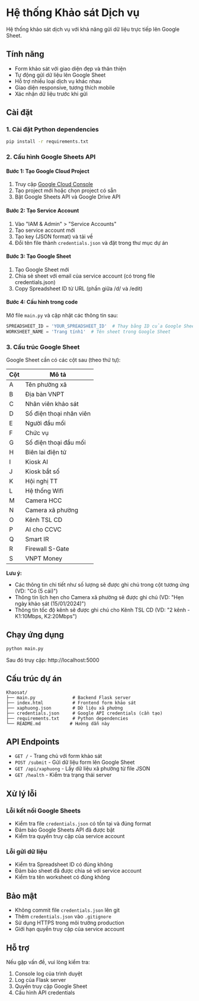 # Hệ thống Khảo sát Dịch vụ

Hệ thống khảo sát dịch vụ với khả năng gửi dữ liệu trực tiếp lên Google Sheet.

## Tính năng

- Form khảo sát với giao diện đẹp và thân thiện
- Tự động gửi dữ liệu lên Google Sheet
- Hỗ trợ nhiều loại dịch vụ khác nhau
- Giao diện responsive, tương thích mobile
- Xác nhận dữ liệu trước khi gửi

## Cài đặt

### 1. Cài đặt Python dependencies

```bash
pip install -r requirements.txt
```

### 2. Cấu hình Google Sheets API

#### Bước 1: Tạo Google Cloud Project
1. Truy cập [Google Cloud Console](https://console.cloud.google.com/)
2. Tạo project mới hoặc chọn project có sẵn
3. Bật Google Sheets API và Google Drive API

#### Bước 2: Tạo Service Account
1. Vào "IAM & Admin" > "Service Accounts"
2. Tạo service account mới
3. Tạo key (JSON format) và tải về
4. Đổi tên file thành `credentials.json` và đặt trong thư mục dự án

#### Bước 3: Tạo Google Sheet
1. Tạo Google Sheet mới
2. Chia sẻ sheet với email của service account (có trong file credentials.json)
3. Copy Spreadsheet ID từ URL (phần giữa /d/ và /edit)

#### Bước 4: Cấu hình trong code
Mở file `main.py` và cập nhật các thông tin sau:

```python
SPREADSHEET_ID = 'YOUR_SPREADSHEET_ID'  # Thay bằng ID của Google Sheet
WORKSHEET_NAME = 'Trang tính1'  # Tên sheet trong Google Sheet
```

### 3. Cấu trúc Google Sheet

Google Sheet cần có các cột sau (theo thứ tự):

| Cột | Mô tả |
|-----|-------|
| A | Tên phường xã |
| B | Địa bàn VNPT |
| C | Nhân viên khảo sát |
| D | Số điện thoại nhân viên |
| E | Người đầu mối |
| F | Chức vụ |
| G | Số điện thoại đầu mối |
| H | Biên lai điện tử |
| I | Kiosk AI |
| J | Kiosk bắt số |
| K | Hội nghị TT |
| L | Hệ thống Wifi |
| M | Camera HCC |
| N | Camera xã phường |
| O | Kênh TSL CD |
| P | AI cho CCVC |
| Q | Smart IR |
| R | Firewall S-Gate |
| S | VNPT Money |

**Lưu ý:** 
- Các thông tin chi tiết như số lượng sẽ được ghi chú trong cột tương ứng (VD: "Có (5 cái)")
- Thông tin lịch hẹn cho Camera xã phường sẽ được ghi chú (VD: "Hẹn ngày khảo sát (15/01/2024)")
- Thông tin tốc độ kênh sẽ được ghi chú cho Kênh TSL CD (VD: "2 kênh - K1:10Mbps, K2:20Mbps")

## Chạy ứng dụng

```bash
python main.py
```

Sau đó truy cập: http://localhost:5000

## Cấu trúc dự án

```
Khaosat/
├── main.py              # Backend Flask server
├── index.html           # Frontend form khảo sát
├── xaphuong.json        # Dữ liệu xã phường
├── credentials.json     # Google API credentials (cần tạo)
├── requirements.txt     # Python dependencies
└── README.md           # Hướng dẫn này
```

## API Endpoints

- `GET /` - Trang chủ với form khảo sát
- `POST /submit` - Gửi dữ liệu form lên Google Sheet
- `GET /api/xaphuong` - Lấy dữ liệu xã phường từ file JSON
- `GET /health` - Kiểm tra trạng thái server

## Xử lý lỗi

### Lỗi kết nối Google Sheets
- Kiểm tra file `credentials.json` có tồn tại và đúng format
- Đảm bảo Google Sheets API đã được bật
- Kiểm tra quyền truy cập của service account

### Lỗi gửi dữ liệu
- Kiểm tra Spreadsheet ID có đúng không
- Đảm bảo sheet đã được chia sẻ với service account
- Kiểm tra tên worksheet có đúng không

## Bảo mật

- Không commit file `credentials.json` lên git
- Thêm `credentials.json` vào `.gitignore`
- Sử dụng HTTPS trong môi trường production
- Giới hạn quyền truy cập của service account

## Hỗ trợ

Nếu gặp vấn đề, vui lòng kiểm tra:
1. Console log của trình duyệt
2. Log của Flask server
3. Quyền truy cập Google Sheet
4. Cấu hình API credentials
